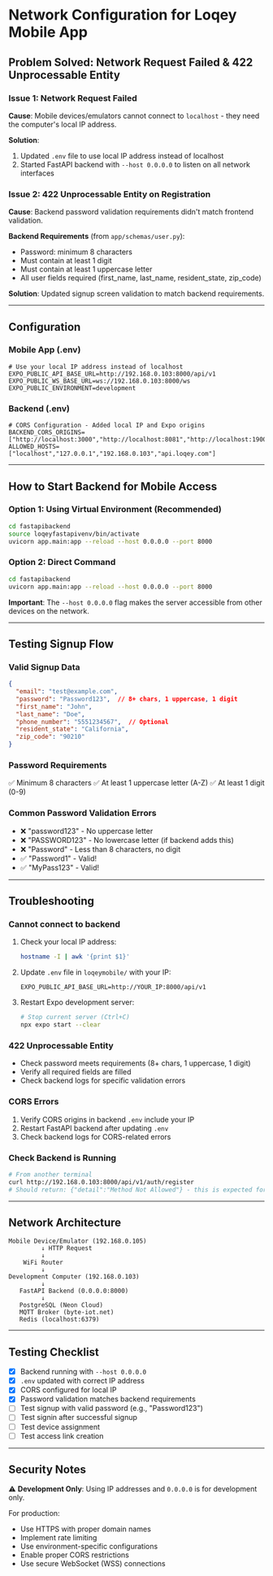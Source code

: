 # Network Configuration for Loqey Mobile App

## Problem Solved: Network Request Failed & 422 Unprocessable Entity

### Issue 1: Network Request Failed
**Cause**: Mobile devices/emulators cannot connect to `localhost` - they need the computer's local IP address.

**Solution**: 
1. Updated `.env` file to use local IP address instead of localhost
2. Started FastAPI backend with `--host 0.0.0.0` to listen on all network interfaces

### Issue 2: 422 Unprocessable Entity on Registration
**Cause**: Backend password validation requirements didn't match frontend validation.

**Backend Requirements** (from `app/schemas/user.py`):
- Password: minimum 8 characters
- Must contain at least 1 digit
- Must contain at least 1 uppercase letter
- All user fields required (first_name, last_name, resident_state, zip_code)

**Solution**: Updated signup screen validation to match backend requirements.

---

## Configuration

### Mobile App (.env)
```env
# Use your local IP address instead of localhost
EXPO_PUBLIC_API_BASE_URL=http://192.168.0.103:8000/api/v1
EXPO_PUBLIC_WS_BASE_URL=ws://192.168.0.103:8000/ws
EXPO_PUBLIC_ENVIRONMENT=development
```

### Backend (.env)
```env
# CORS Configuration - Added local IP and Expo origins
BACKEND_CORS_ORIGINS=["http://localhost:3000","http://localhost:8081","http://localhost:19000","http://192.168.0.103:8000","http://192.168.0.103:8081","http://192.168.0.103:19000","exp://192.168.0.103:8081"]
ALLOWED_HOSTS=["localhost","127.0.0.1","192.168.0.103","api.loqey.com"]
```

---

## How to Start Backend for Mobile Access

### Option 1: Using Virtual Environment (Recommended)
```bash
cd fastapibackend
source loqeyfastapivenv/bin/activate
uvicorn app.main:app --reload --host 0.0.0.0 --port 8000
```

### Option 2: Direct Command
```bash
cd fastapibackend
uvicorn app.main:app --reload --host 0.0.0.0 --port 8000
```

**Important**: The `--host 0.0.0.0` flag makes the server accessible from other devices on the network.

---

## Testing Signup Flow

### Valid Signup Data
```json
{
  "email": "test@example.com",
  "password": "Password123",  // 8+ chars, 1 uppercase, 1 digit
  "first_name": "John",
  "last_name": "Doe",
  "phone_number": "5551234567",  // Optional
  "resident_state": "California",
  "zip_code": "90210"
}
```

### Password Requirements
✅ Minimum 8 characters
✅ At least 1 uppercase letter (A-Z)
✅ At least 1 digit (0-9)

### Common Password Validation Errors
- ❌ "password123" - No uppercase letter
- ❌ "PASSWORD123" - No lowercase letter (if backend adds this)
- ❌ "Password" - Less than 8 characters, no digit
- ✅ "Password1" - Valid!
- ✅ "MyPass123" - Valid!

---

## Troubleshooting

### Cannot connect to backend
1. Check your local IP address:
   ```bash
   hostname -I | awk '{print $1}'
   ```

2. Update `.env` file in `loqeymobile/` with your IP:
   ```env
   EXPO_PUBLIC_API_BASE_URL=http://YOUR_IP:8000/api/v1
   ```

3. Restart Expo development server:
   ```bash
   # Stop current server (Ctrl+C)
   npx expo start --clear
   ```

### 422 Unprocessable Entity
- Check password meets requirements (8+ chars, 1 uppercase, 1 digit)
- Verify all required fields are filled
- Check backend logs for specific validation errors

### CORS Errors
1. Verify CORS origins in backend `.env` include your IP
2. Restart FastAPI backend after updating `.env`
3. Check backend logs for CORS-related errors

### Check Backend is Running
```bash
# From another terminal
curl http://192.168.0.103:8000/api/v1/auth/register
# Should return: {"detail":"Method Not Allowed"} - this is expected for GET
```

---

## Network Architecture

```
Mobile Device/Emulator (192.168.0.105)
         ↓ HTTP Request
         ↓
    WiFi Router
         ↓
Development Computer (192.168.0.103)
         ↓
   FastAPI Backend (0.0.0.0:8000)
         ↓
   PostgreSQL (Neon Cloud)
   MQTT Broker (byte-iot.net)
   Redis (localhost:6379)
```

---

## Testing Checklist

- [x] Backend running with `--host 0.0.0.0`
- [x] `.env` updated with correct IP address
- [x] CORS configured for local IP
- [x] Password validation matches backend requirements
- [ ] Test signup with valid password (e.g., "Password123")
- [ ] Test signin after successful signup
- [ ] Test device assignment
- [ ] Test access link creation

---

## Security Notes

⚠️ **Development Only**: Using IP addresses and `0.0.0.0` is for development only.

For production:
- Use HTTPS with proper domain names
- Implement rate limiting
- Use environment-specific configurations
- Enable proper CORS restrictions
- Use secure WebSocket (WSS) connections
